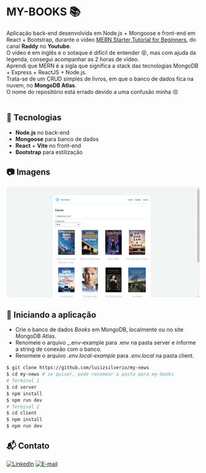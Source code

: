 # MY-BOOKS 📚

Aplicação back-end desenvolvida em Node.js + Mongoose e front-end em React + Bootstrap, durante o vídeo [MERN Starter Tutorial for Beginners](https://www.youtube.com/watch?v=0osXx2oJu44&list=PL-oyFSB1BovKcapXljUaewPAokD8owR3g&index=1), do canal __Raddy__ no __Youtube__. <br />
O vídeo é em inglês e o sotaque é difícil de entender 😵, mas com ajuda da legenda, consegui acompanhar as 2 horas de vídeo.<br />
Aprendi que MERN é a sigla que significa a stack das tecnologias MongoDB + Express + ReactJS + Node.js.<br />
Trata-se de um CRUD simples de livros, em que o banco de dados fica na nuvem, no __MongoDB Atlas__.<br />
O nome do repositório está errado devido a uma confusão minha 😣<br />
<br/>

## 🚀 Tecnologias

- __Node.js__ no back-end
- __Mongoose__ para banco de dados
- __React__ + __Vite__ no front-end
- __Bootstrap__ para estilização


## 📷 Imagens
![](https://github.com/luiizsilverio/my-news/blob/main/client/src/assets/my-books.gif)


## 🚗 Iniciando a aplicação
- Crie o banco de dados _Books_ em MongoDB, localmente ou no site MongoDB Atlas.
- Renomeie o arquivo _.env-example para .env na pasta server e informe a string de conexão com o banco.
- Renomeie o arquivo _.env.local-example_ para _.env.local_ na pasta client.
```bash
$ git clone https://github.com/luiizsilverio/my-news
$ cd my-news # se quiser, pode renomear a pasta para my-books
# Terminal 1
$ cd server
$ npm install
$ npm run dev
# Terminal 2
$ cd client
$ npm install
$ npm run dev
```

## 📬 Contato

[![LinkedIn](https://img.shields.io/badge/LinkedIn-0077B5?style=for-the-badge&logo=linkedin&logoColor=white)](https://www.linkedin.com/in/luiz-s-de-oliveira-6b6067210)
[![E-mail](https://img.shields.io/badge/Gmail-D14836?style=for-the-badge&logo=gmail&logoColor=white)](mailto:luiiz.silverio@gmail.com)

